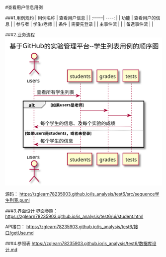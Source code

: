 #查看用户信息用例

###1.用例规约
| 用例名称  |  查看用户信息 |
| :-----| ----: | 
| 功能 | 查看用户的信息 |
| 参与者	 | 学生/老师 |
| 条件 | 需要先登录 |
| 主事件流	 |  |
| 备选事件流 | |


###2.业务流程
![](sequence学生列表.svg)

源码：
https://zglearn78235903.github.io/is_analysis/test6/src/sequence学生列表.puml

###3.界面设计
界面参照：
https://zglearn78235903.github.io/is_analysis/test6/ui/student.html

API接口：
https://zglearn78235903.github.io/is_analysis/test6/接口/getUse.md

###4.参照表
 https://zglearn78235903.github.io/is_analysis/test6/数据库设计.md